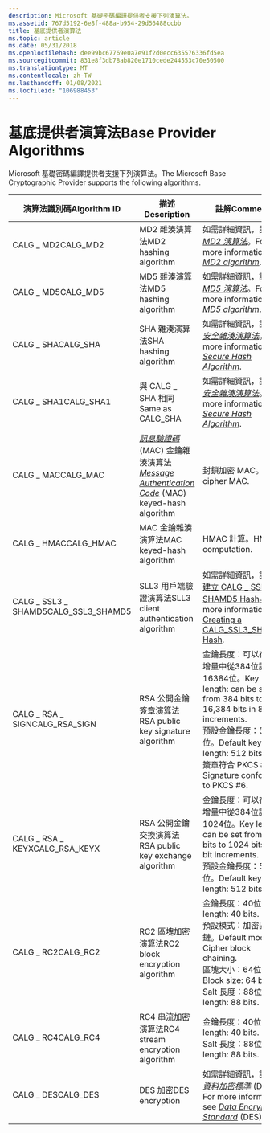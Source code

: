 ```yaml
---
description: Microsoft 基礎密碼編譯提供者支援下列演算法。
ms.assetid: 767d5192-6e8f-488a-b954-29d56488ccbb
title: 基底提供者演算法
ms.topic: article
ms.date: 05/31/2018
ms.openlocfilehash: dee99bc67769e0a7e91f2d0ecc635576336fd5ea
ms.sourcegitcommit: 831e8f3db78ab820e1710cede244553c70e50500
ms.translationtype: MT
ms.contentlocale: zh-TW
ms.lasthandoff: 01/08/2021
ms.locfileid: "106988453"
---
```

# <a name="base-provider-algorithms"></a><span data-ttu-id="40cae-103">基底提供者演算法</span><span class="sxs-lookup"><span data-stu-id="40cae-103">Base Provider Algorithms</span></span>

<span data-ttu-id="40cae-104">Microsoft 基礎密碼編譯提供者支援下列演算法。</span><span class="sxs-lookup"><span data-stu-id="40cae-104">The Microsoft Base Cryptographic Provider supports the following algorithms.</span></span>



| <span data-ttu-id="40cae-105">演算法識別碼</span><span class="sxs-lookup"><span data-stu-id="40cae-105">Algorithm ID</span></span>                  | <span data-ttu-id="40cae-106">描述</span><span class="sxs-lookup"><span data-stu-id="40cae-106">Description</span></span>                                                                                                                                                               | <span data-ttu-id="40cae-107">註解</span><span class="sxs-lookup"><span data-stu-id="40cae-107">Comments</span></span>                                                                                                                                                                |
|-------------------------------|---------------------------------------------------------------------------------------------------------------------------------------------------------------------------|-------------------------------------------------------------------------------------------------------------------------------------------------------------------------|
| <span data-ttu-id="40cae-108">CALG \_ MD2</span><span class="sxs-lookup"><span data-stu-id="40cae-108">CALG\_MD2</span></span><br/>          | <span data-ttu-id="40cae-109">MD2 雜湊演算法</span><span class="sxs-lookup"><span data-stu-id="40cae-109">MD2 hashing algorithm</span></span><br/>                                                                                                                                          | <span data-ttu-id="40cae-110">如需詳細資訊，請參閱 [*MD2 演算法*](../secgloss/m-gly.md)。</span><span class="sxs-lookup"><span data-stu-id="40cae-110">For more information, see [*MD2 algorithm*](../secgloss/m-gly.md).</span></span><br/>                                         |
| <span data-ttu-id="40cae-111">CALG \_ MD5</span><span class="sxs-lookup"><span data-stu-id="40cae-111">CALG\_MD5</span></span><br/>          | <span data-ttu-id="40cae-112">MD5 雜湊演算法</span><span class="sxs-lookup"><span data-stu-id="40cae-112">MD5 hashing algorithm</span></span><br/>                                                                                                                                          | <span data-ttu-id="40cae-113">如需詳細資訊，請參閱 [*MD5 演算法*](../secgloss/m-gly.md)。</span><span class="sxs-lookup"><span data-stu-id="40cae-113">For more information, see [*MD5 algorithm*](../secgloss/m-gly.md).</span></span><br/>                                         |
| <span data-ttu-id="40cae-114">CALG \_ SHA</span><span class="sxs-lookup"><span data-stu-id="40cae-114">CALG\_SHA</span></span><br/>          | <span data-ttu-id="40cae-115">SHA 雜湊演算法</span><span class="sxs-lookup"><span data-stu-id="40cae-115">SHA hashing algorithm</span></span><br/>                                                                                                                                          | <span data-ttu-id="40cae-116">如需詳細資訊，請參閱 [*安全雜湊演算法*](../secgloss/s-gly.md)。</span><span class="sxs-lookup"><span data-stu-id="40cae-116">For more information, see [*Secure Hash Algorithm*](../secgloss/s-gly.md).</span></span><br/>                 |
| <span data-ttu-id="40cae-117">CALG \_ SHA1</span><span class="sxs-lookup"><span data-stu-id="40cae-117">CALG\_SHA1</span></span><br/>         | <span data-ttu-id="40cae-118">與 CALG \_ SHA 相同</span><span class="sxs-lookup"><span data-stu-id="40cae-118">Same as CALG\_SHA</span></span><br/>                                                                                                                                              | <span data-ttu-id="40cae-119">如需詳細資訊，請參閱 [*安全雜湊演算法*](../secgloss/s-gly.md)。</span><span class="sxs-lookup"><span data-stu-id="40cae-119">For more information, see [*Secure Hash Algorithm*](../secgloss/s-gly.md).</span></span><br/>                 |
| <span data-ttu-id="40cae-120">CALG \_ MAC</span><span class="sxs-lookup"><span data-stu-id="40cae-120">CALG\_MAC</span></span><br/>          | <span data-ttu-id="40cae-121">[*訊息驗證碼*](../secgloss/m-gly.md) (MAC) 金鑰雜湊演算法</span><span class="sxs-lookup"><span data-stu-id="40cae-121">[*Message Authentication Code*](../secgloss/m-gly.md) (MAC) keyed-hash algorithm</span></span><br/> | <span data-ttu-id="40cae-122">封鎖加密 MAC。</span><span class="sxs-lookup"><span data-stu-id="40cae-122">Block cipher MAC.</span></span><br/>                                                                                                                                            |
| <span data-ttu-id="40cae-123">CALG \_ HMAC</span><span class="sxs-lookup"><span data-stu-id="40cae-123">CALG\_HMAC</span></span><br/>         | <span data-ttu-id="40cae-124">MAC 金鑰雜湊演算法</span><span class="sxs-lookup"><span data-stu-id="40cae-124">MAC keyed-hash algorithm</span></span><br/>                                                                                                                                       | <span data-ttu-id="40cae-125">HMAC 計算。</span><span class="sxs-lookup"><span data-stu-id="40cae-125">HMAC computation.</span></span><br/>                                                                                                                                            |
| <span data-ttu-id="40cae-126">CALG \_ SSL3 \_ SHAMD5</span><span class="sxs-lookup"><span data-stu-id="40cae-126">CALG\_SSL3\_SHAMD5</span></span><br/> | <span data-ttu-id="40cae-127">SLL3 用戶端驗證演算法</span><span class="sxs-lookup"><span data-stu-id="40cae-127">SLL3 client authentication algorithm</span></span><br/>                                                                                                                           | <span data-ttu-id="40cae-128">如需詳細資訊，請參閱 [建立 CALG \_ SSL3 \_ SHAMD5 Hash](creating-a-calg-ssl3-shamd5-hash.md)。</span><span class="sxs-lookup"><span data-stu-id="40cae-128">For more information, see [Creating a CALG\_SSL3\_SHAMD5 Hash](creating-a-calg-ssl3-shamd5-hash.md).</span></span><br/>                                                        |
| <span data-ttu-id="40cae-129">CALG \_ RSA \_ SIGN</span><span class="sxs-lookup"><span data-stu-id="40cae-129">CALG\_RSA\_SIGN</span></span><br/>    | <span data-ttu-id="40cae-130">RSA 公開金鑰簽章演算法</span><span class="sxs-lookup"><span data-stu-id="40cae-130">RSA public key signature algorithm</span></span><br/>                                                                                                                             | <span data-ttu-id="40cae-131">金鑰長度：可以在8位增量中從384位設定為16384位。</span><span class="sxs-lookup"><span data-stu-id="40cae-131">Key length: can be set from 384 bits to 16,384 bits in 8-bit increments.</span></span><br/> <span data-ttu-id="40cae-132">預設金鑰長度：512位。</span><span class="sxs-lookup"><span data-stu-id="40cae-132">Default key length: 512 bits.</span></span><br/> <span data-ttu-id="40cae-133">簽章符合 PKCS \# 6。</span><span class="sxs-lookup"><span data-stu-id="40cae-133">Signature conforms to PKCS \#6.</span></span><br/> |
| <span data-ttu-id="40cae-134">CALG \_ RSA \_ KEYX</span><span class="sxs-lookup"><span data-stu-id="40cae-134">CALG\_RSA\_KEYX</span></span><br/>    | <span data-ttu-id="40cae-135">RSA 公開金鑰交換演算法</span><span class="sxs-lookup"><span data-stu-id="40cae-135">RSA public key exchange algorithm</span></span><br/>                                                                                                                              | <span data-ttu-id="40cae-136">金鑰長度：可以在8位增量中從384位設定為1024位。</span><span class="sxs-lookup"><span data-stu-id="40cae-136">Key length: can be set from 384 bits to 1024 bits in 8-bit increments.</span></span><br/> <span data-ttu-id="40cae-137">預設金鑰長度：512位。</span><span class="sxs-lookup"><span data-stu-id="40cae-137">Default key length: 512 bits.</span></span><br/>                                              |
| <span data-ttu-id="40cae-138">CALG \_ RC2</span><span class="sxs-lookup"><span data-stu-id="40cae-138">CALG\_RC2</span></span><br/>          | <span data-ttu-id="40cae-139">RC2 區塊加密演算法</span><span class="sxs-lookup"><span data-stu-id="40cae-139">RC2 block encryption algorithm</span></span><br/>                                                                                                                                 | <span data-ttu-id="40cae-140">金鑰長度：40位。</span><span class="sxs-lookup"><span data-stu-id="40cae-140">Key length: 40 bits.</span></span><br/> <span data-ttu-id="40cae-141">預設模式：加密區塊鏈。</span><span class="sxs-lookup"><span data-stu-id="40cae-141">Default mode: Cipher block chaining.</span></span><br/> <span data-ttu-id="40cae-142">區塊大小：64位。</span><span class="sxs-lookup"><span data-stu-id="40cae-142">Block size: 64 bits.</span></span><br/> <span data-ttu-id="40cae-143">Salt 長度：88位。</span><span class="sxs-lookup"><span data-stu-id="40cae-143">Salt length: 88 bits.</span></span><br/>                        |
| <span data-ttu-id="40cae-144">CALG \_ RC4</span><span class="sxs-lookup"><span data-stu-id="40cae-144">CALG\_RC4</span></span><br/>          | <span data-ttu-id="40cae-145">RC4 串流加密演算法</span><span class="sxs-lookup"><span data-stu-id="40cae-145">RC4 stream encryption algorithm</span></span><br/>                                                                                                                                | <span data-ttu-id="40cae-146">金鑰長度：40位。</span><span class="sxs-lookup"><span data-stu-id="40cae-146">Key length: 40 bits.</span></span><br/> <span data-ttu-id="40cae-147">Salt 長度：88位。</span><span class="sxs-lookup"><span data-stu-id="40cae-147">Salt length: 88 bits.</span></span><br/>                                                                                                        |
| <span data-ttu-id="40cae-148">CALG \_ DES</span><span class="sxs-lookup"><span data-stu-id="40cae-148">CALG\_DES</span></span><br/>          | <span data-ttu-id="40cae-149">DES 加密</span><span class="sxs-lookup"><span data-stu-id="40cae-149">DES encryption</span></span><br/>                                                                                                                                                 | <span data-ttu-id="40cae-150">如需詳細資訊，請參閱 [*資料加密標準*](../secgloss/d-gly.md) (DES) 。</span><span class="sxs-lookup"><span data-stu-id="40cae-150">For more information, see [*Data Encryption Standard*](../secgloss/d-gly.md) (DES).</span></span><br/>  |



 

 

 
